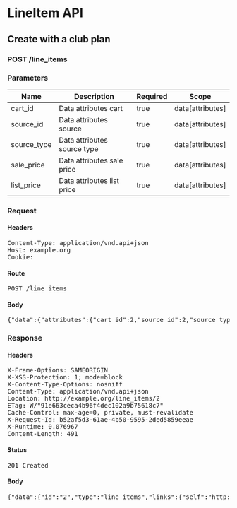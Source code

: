 # LineItem API

## Create with a club plan

### POST /line_items

### Parameters

| Name | Description | Required | Scope |
|------|-------------|----------|-------|
| cart_id | Data attributes cart | true | data[attributes] |
| source_id | Data attributes source | true | data[attributes] |
| source_type | Data attributes source type | true | data[attributes] |
| sale_price | Data attributes sale price | true | data[attributes] |
| list_price | Data attributes list price | true | data[attributes] |

### Request

#### Headers

<pre>Content-Type: application/vnd.api+json
Host: example.org
Cookie: </pre>

#### Route

<pre>POST /line_items</pre>

#### Body

<pre>{"data":{"attributes":{"cart_id":2,"source_id":2,"source_type":"Item","options":{"club":"extra-toy"}},"type":"line_items"}}</pre>

### Response

#### Headers

<pre>X-Frame-Options: SAMEORIGIN
X-XSS-Protection: 1; mode=block
X-Content-Type-Options: nosniff
Content-Type: application/vnd.api+json
Location: http://example.org/line_items/2
ETag: W/&quot;91e663ceca4b96f4dec102a9b75618c7&quot;
Cache-Control: max-age=0, private, must-revalidate
X-Request-Id: b52af5d3-61ae-4b50-9595-2ded5859eeae
X-Runtime: 0.076967
Content-Length: 491</pre>

#### Status

<pre>201 Created</pre>

#### Body

<pre>{"data":{"id":"2","type":"line_items","links":{"self":"http://example.org/line_items/2"},"attributes":{"cart_id":2,"sale_price":"5.0","list_price":"5.0","quantity":null,"created_at":"2018-02-28T15:46:45.642Z","updated_at":"2018-02-28T15:46:45.642Z","source_id":3,"source_type":"Item","source_sku":"IMASKU","source_name":"An Item","options":{}},"relationships":{"cart":{"links":{"self":"http://example.org/line_items/2/relationships/cart","related":"http://example.org/line_items/2/cart"}}}}}</pre>
